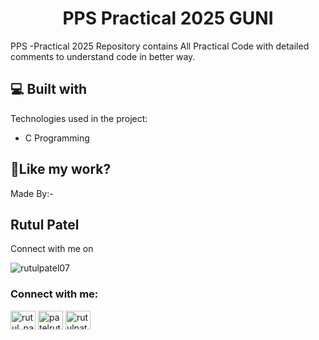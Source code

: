 <h1 align="center" id="title">PPS Practical 2025 GUNI</h1>

<p id="description">PPS -Practical 2025 Repository contains All Practical Code with detailed comments to understand code in better way.</p>
  
<h2>💻 Built with</h2>

Technologies used in the project:
* C Programming

<h2>💖Like my work?</h2>

Made By:- <h2>Rutul Patel</h2> Connect with me on


<p align="left"> <img src="https://komarev.com/ghpvc/?username=rutulpatel07&label=Profile%20views&color=0e75b6&style=flat" alt="rutulpatel07" /> </p>

<h3 align="left">Connect with me:</h3>
<p align="left">
<a href="https://twitter.com/rutul_patel5407" target="_blank"><img align="center" src="https://raw.githubusercontent.com/rahuldkjain/github-profile-readme-generator/master/src/images/icons/Social/twitter.svg" alt="rutul_patel5407" height="30" width="40" /></a>
<a href="https://linkedin.com/in/patelrutul07" target="_blank"><img align="center" src="https://raw.githubusercontent.com/rahuldkjain/github-profile-readme-generator/master/src/images/icons/Social/linked-in-alt.svg" alt="patelrutul07" height="30" width="40" /></a>
<a href="https://instagram.com/rutulpatel_07" target="_blank"><img align="center" src="https://raw.githubusercontent.com/rahuldkjain/github-profile-readme-generator/master/src/images/icons/Social/instagram.svg" alt="rutulpatel_07" height="30" width="40" /></a>
</p>
